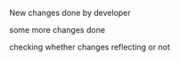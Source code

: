New changes done by developer

some more changes done


checking whether changes reflecting or not


